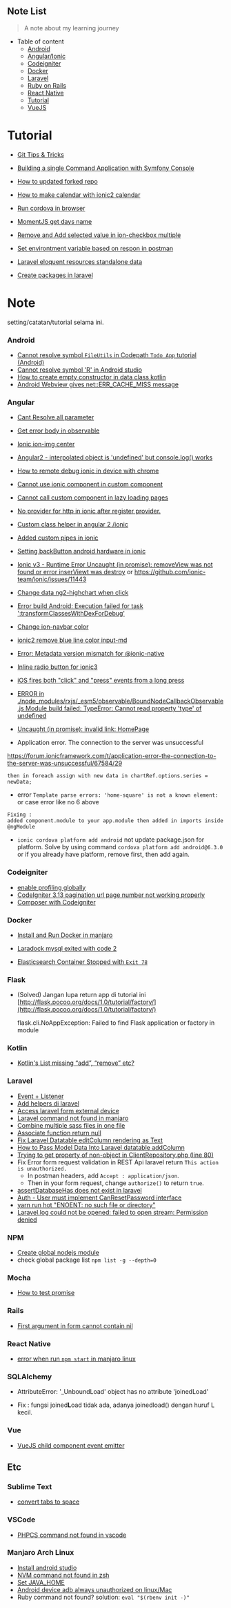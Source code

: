 
## Note List

> A note about my learning journey


- Table of content
    - [Android](#android)
    - [Angular/Ionic](#angular)
    - [Codeigniter](#codeigniter)
    - [Docker](#docker)
    - [Laravel](#laravel)
    - [Ruby on Rails](#rails)
    - [React Native](#react-native)
    - [Tutorial](#tutorial)
    - [VueJS](#vue)
    
# Tutorial

- [Git Tips & Tricks](https://wikileaks.org/ciav7p1/cms/page_1179773.html)
- [Building a single Command Application with Symfony Console](https://pehapkari.cz/blog/2017/01/05/symfony-console-from-scratch/)
- [How to updated forked repo](https://stackoverflow.com/questions/7244321/how-do-i-update-a-github-forked-repository)
- [How to make calendar with ionic2 calendar](https://devdactic.com/ionic-calendar-app/)
- [Run cordova in browser](http://www.tricedesigns.com/2012/07/31/emulating-phonegapcordova-apps-in-the-browser/
)
- [MomentJS get days name](https://stackoverflow.com/questions/27669019/jquery-moment-js-get-day-name-from-date
)
- [Remove and Add selected value in ion-checkbox multiple]( https://forum.ionicframework.com/t/how-to-delete-multiple-item-from-ionic-3-3-list/92783/3)

- [Set environtment variable based on respon in postman](https://ppolyzos.com/2016/11/20/how-to-update-environment-variables-based-on-a-response-in-postman/)

- [Laravel eloquent resources standalone data](https://stackoverflow.com/questions/46388205/laravel-5-5-api-resources-for-collections-standalone-data)

- [Create packages in laravel](https://pusher.com/tutorials/publish-laravel-packagist)


# Note
setting/catatan/tutorial selama ini.

### Android
- [Cannot resolve symbol `FileUtils` in Codepath `Todo App` tutorial (Android)]( https://stackoverflow.com/questions/38417848/cannot-resolve-symbol-fileutils-in-codepath-todo-app-tutorial-android)
- [Cannot resolve symbol 'R' in Android studio](https://stackoverflow.com/questions/17054000/cannot-resolve-symbol-r-in-android-studio)
- [How to create empty constructor in data class kotlin](https://stackoverflow.com/questions/37873995/how-to-create-empty-constructor-for-data-class-in-kotlin-android)
- [Android Webview gives net::ERR_CACHE_MISS message](https://stackoverflow.com/questions/30637654/android-webview-gives-neterr-cache-miss-message)
 
### Angular
- [Cant Resolve all parameter](https://angular.io/guide/dependency-injection#configuring-the-injector)
- [Get error body in observable](https://stackoverflow.com/questions/35669087/get-error-message-from-angular-2-http) 
- [Ionic ion-img center](https://forum.ionicframework.com/t/how-to-align-the-img-to-center/48322/6) 
- [Angular2 - interpolated object is 'undefined' but console.log() works](https://stackoverflow.com/questions/41292832/angular2-interpolated-object-is-undefined-but-console-log-works)
- [How to remote debug ionic in device with chrome](https://stackoverflow.com/questions/32832135/how-to-use-chrome-remote-debugging-with-ionic-framework)
- [Cannot use ionic component in custom component](https://stackoverflow.com/questions/43425090/ionic-3-cant-use-ion-components-inside-my-custom-components) 
- [Cannot call custom component in lazy loading pages]( https://stackoverflow.com/questions/43507800/custom-component-in-ionic-v3)
- [No provider for http in ionic after register provider.](https://forum.ionicframework.com/t/no-provider-for-http-error-in-ionic/85762/4)
- [Custom class helper in angular 2 /ionic](https://stackoverflow.com/questions/35665903/how-to-write-helper-class-in-typescript)
- [Added custom pipes in ionic](https://forum.ionicframework.com/t/solved-pipe-not-found-in-custom-component/95179)
- [Setting backButton android hardware in ionic](https://alltechgyaan.wordpress.com/2016/09/20/a-new-gyaan-ionic2/)
- [ Ionic v3 - Runtime Error Uncaught (in promise): removeView was not found or error inserViewt was destroy](https://stackoverflow.com/questions/43828359/ionic-error-uncaught-in-promise-removeview-was-not-found) or https://github.com/ionic-team/ionic/issues/11443
- [Change data ng2-highchart when click](https://github.com/Bigous/ng2-highcharts/issues/44)
- [Error build Android: Execution failed for task ':transformClassesWithDexForDebug'](https://github.com/ionic-team/ionic-cli/issues/1256)
- [Change ion-navbar color](https://forum.ionicframework.com/t/change-navbar-header-background-colour-ionic/48498/13)
- [ionic2 remove blue line color input-md](https://stackoverflow.com/questions/42248573/ionic2-remove-blue-line-color-input-md)
- [Error: Metadata version mismatch for @ionic-native](https://github.com/ionic-team/ionic-native/issues/2106)
- [Inline radio button for ionic3](https://stackoverflow.com/questions/44227834/label-and-group-radio-buttons-horizontally-aligned)
- [iOS fires both "click" and "press" events from a long press](https://github.com/ionic-team/ionic/issues/10306)
- [ERROR in ./node_modules/rxjs/_esm5/observable/BoundNodeCallbackObservable.js
Module build failed: TypeError: Cannot read property 'type' of undefined](  https://github.com/angular/angular/issues/20095)
  
- [Uncaught (in promise): invalid link: HomePage](https://forum.ionicframework.com/t/solved-ionic-lazy-loading-invalid-link-tabspage/88021)
 
- Application error. The connection to the server was unsuccessful
 
 https://forum.ionicframework.com/t/application-error-the-connection-to-the-server-was-unsuccessful/67584/29
  
 ```
 then in foreach assign with new data in chartRef.options.series = newData;
 ```
 
- error `Template parse errors: 'home-square' is not a known element:`  or case error like no 6 above
 ```
 Fixing : 
 added component.module to your app.module then added in imports inside @ngModule
 ```

- `ionic cordova platform add android` not update package.json for platform. Solve by using command `cordova platform add android@6.3.0` or if you already have platform, remove first, then add again. 
 
### Codeigniter
- [enable profiling globally](https://maheshvnit.wordpress.com/2013/10/23/how-to-enable-site-wide-profiling-in-codeigniter/)
- [CodeIgniter 3.13 pagination url page number not working properly](http://stackoverflow.com/questions/10176518/codeigniter-pagination-url-page-number)
- [Composer with Codeigniter](https://philsturgeon.uk/php/2012/05/07/composer-with-codeigniter/)

### Docker
- [Install and Run Docker in manjaro](https://manjaro-tutorial.blogspot.co.id/2016/12/how-to-install-docker-on-manjaro-1610.html)
- [Laradock mysql exited with code 2](https://github.com/laradock/laradock/issues/955)

- [Elasticsearch Container Stopped with `Exit 78`](https://github.com/laradock/laradock/issues/1699)

### Flask
- (Solved) Jangan lupa return app di tutorial ini [http://flask.pocoo.org/docs/1.0/tutorial/factory/](http://flask.pocoo.org/docs/1.0/tutorial/factory/)
    
    flask.cli.NoAppException: Failed to find Flask application or factory in module

### Kotlin 

 - [Kotlin's List missing “add”, “remove” etc?](https://stackoverflow.com/questions/37913252/kotlins-list-missing-add-remove-etc)

### Laravel
- [Event + Listener](http://dimensitutupbotol.blogspot.co.id/2016/10/simple-event-listener-example-in.html)
- [Add helpers di laravel](https://laracasts.com/discuss/channels/general-discussion/best-practices-for-custom-helpers-on-laravel-5)
- [Access laravel form external device](https://stackoverflow.com/questions/30675025/access-to-laravel-5-app-locally-from-an-external-device)
- [Laravel command not found in manjaro](https://yomotherboard.com/how-to-add-laravel-directory-to-your-path-file/)
- [Combine multiple sass files in one file](https://stackoverflow.com/questions/48935216/how-combine-two-sass-files-in-one-css-file-via-laravel-mix)
- [Associate function return null](https://stackoverflow.com/questions/27116924/call-to-a-member-function-associate-on-a-non-object?utm_medium=organic&utm_source=google_rich_qa&utm_campaign=google_rich_qa)
- [Fix Laravel Datatable editColumn rendering as Text](https://github.com/yajra/laravel-datatables/issues/972)
- [How to Pass Model Data Into Laravel datatable addColumn](https://github.com/yajra/laravel-datatables/issues/1348)
- [Trying to get property of non-object in ClientRepository.php (line 80) ](https://github.com/laravel/passport/issues/406)
- Fix Error form request validation in REST Api laravel return `This action is unauthorized.` 
    * In postman headers, add `Accept : application/json`.
    * Then in your form request, change `authorize()` to return `true`.
- [assertDatabaseHas does not exist in laravel](https://laracasts.com/discuss/channels/testing/assertdatabasehas-does-not-exist)
- [Auth - User must implement CanResetPassword interface](https://github.com/jenssegers/laravel-mongodb/issues/773)
- [yarn run hot "ENOENT: no such file or directory"](https://github.com/JeffreyWay/laravel-mix/issues/1176)
- [Laravel.log could not be opened: failed to open stream: Permission denied](https://stackoverflow.com/questions/23411520/how-to-fix-error-laravel-log-could-not-be-opened)
 
### NPM
- [Create global nodejs module](http://gitmeet.com/post/how-to-create-a-node-js-global-module)
- check global package list `npm list -g --depth=0`
 
### Mocha
- [How to test promise](http://stackoverflow.com/questions/15058847/how-to-test-promises-with-mocha)

### Rails
- [First argument in form cannot contain nil](https://stackoverflow.com/questions/18853721/first-argument-in-form-cannot-contain-nil-or-be-empty-rails-4)

### React Native
- [error when run `npm start` in manjaro linux](https://github.com/react-community/create-react-native-app/issues/234)

### SQLAlchemy
- AttributeError: '_UnboundLoad' object has no attribute 'joinedLoad'
* Fix : fungsi joined**L**oad tidak ada, adanya joinedload() dengan huruf L kecil.

### Vue
- [VueJS child component event emitter](https://medium.com/@codetheorist/vuejs-child-components-event-emitters-88863e555ea1)

## Etc

### Sublime Text
- [convert tabs to space](https://css-tricks.com/changing-spaces-tabs-sublime-text/)

### VSCode
- [PHPCS command not found in vscode](https://github.com/ikappas/vscode-phpcs/issues/14)
  
### Manjaro Arch Linux
- [Install android studio](https://www.youtube.com/watch?v=46LPHga49xk) 
- [NVM command not found in zsh](https://github.com/creationix/nvm/issues/576)
- [Set JAVA_HOME](https://stackoverflow.com/questions/24641536/how-to-set-java-home-in-linux-for-all-users)
- [Android device adb always unauthorized on linux/Mac](https://stackoverflow.com/questions/32672183/android-device-adb-always-unauthorized-on-linux-mac
)
- Ruby command not found? solution: `eval "$(rbenv init -)"`

